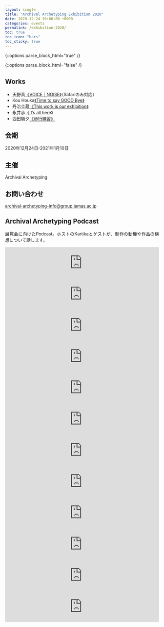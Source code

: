 ```yaml
---
layout: single
title: "Archival Archetyping Exhibition 2020"
date: 2020-12-24 10:00:00 +0900
categories: events
permalink: /exhibition-2020/
toc: true
toc_icon: "bars"
toc_sticky: true
---
```


{::options parse_block_html="true" /}
<style type="text/css">
 a:visited { color: #3D4144; }
 a:hover { color: #ff0000; outline: 0; }
 p { text-align: justify; }
 #statement a{text-underline-offset: 1.3pt;}
 #list_of_works a{text-underline-offset: 1.3pt;}

@media (max-width:480px) {
 .general{overflow : hidden ; margin: 10px auto; width:90%;}
 .statement{color:#3D4144 ; width:100% ; font-size:100% ; margin:0 0 1.8em 0 ; line-height:1.7 ; word-wrap:break-word; text-underline-offset: 2px;}
}

@media (min-width:480px) {
 .general{overflow : hidden ; margin: 10px auto; width:55%;}
 .statement{color:#3D4144 ; width : 100% ; font-size : 85% ; margin : 0 auto 2.5em auto; line-height : 1.9 ; word-wrap:break-word; text-underline-offset: 1.5px;}
}

</style>

{::options parse_block_html="false" /}

<div id="statement" markdown="1">

<script type="text/javascript">

  var msg = new Array();

  // 設定開始（メッセージの内容を設定してください）
  msg[0] = '<b>Reincarnation</b> <p><br>　<a id ="0-00" href="https://untamable.work">1人</a>は様々な階層で<a id ="0-01" href="https://untamable.work">生</a>と死を繰り返している。どういうことか。例えば、<a id ="0-02" href="https://untamable.work">日々</a>少しずつ細胞が<a id ="0-03" href="https://untamable.work">入れ替わり</a>いつの間にか身体が更新される生理現象や、もしくは、知識を得て、考えが変わっていく様もまた同じような<a id ="0-04" href="https://nya0429.github.io/online-exhibition/">比喩</a>に当てはめることができるかもしれない。少なくとも、<a id ="0-05" href="https://untamable.work">身体</a>の上では「<a id ="0-06" href="https://nya0429.github.io/online-exhibition/">唯一絶対の</a>生死」に限らないサイクルがあり、私たちは<a id ="0-07" href="https://untamable.work">「誰か」</a>の成長や<a id ="0-08" href="https://nya0429.github.io/online-exhibition/">あらゆる</a><a id ="0-09" href="https://untamable.work">移り変わり</a>に触れることでそれを<a id ="0-10" href="https://untamable.work">実感する</a>ことできる。本展に出品されている作品は、<a id ="0-11" href="https://time-to-say-good-bye.github.io/">広義</a>に<a id ="0-12" href="https://untamable.work">インタラクティブ</a>な要素を持ち、会期中に<a id ="0-13" href="https://untamable.work">極私的なもの</a>へ<a id ="0-14" href="https://untamable.work">変わりゆく</a>可能性を持つ。鑑賞者にとって、先述の<a id ="0-15" href="https://untamable.work">「誰か」</a>として在るだろう作品は、<a id ="0-16" href="https://untamable.work">実感</a>のための<a id ="0-17" href="https://www.voice-noise.com">ファンクション</a>として<a id ="0-18" href="https://untamable.work">届けられる</a>。</br></p>';

  msg[1] = '<b>This exhibition is my work</b>　<p><br>　作品と<a id ="1-00" href="https://nya0429.github.io/online-exhibition/">鑑賞者</a>の<a id ="1-01" href="https://untamable.work">間</a>で<a id ="1-02" href="https://time-to-say-good-bye.github.io/">生起する</a>関係を<a id ="1-03" href="https://time-to-say-good-bye.github.io/">コミュニケーション</a>と呼べるとき、鑑賞は<a id ="1-04" href="https://www.voice-noise.com">本質的</a>に<a id ="1-05" href="https://untamable.work">ディスコミュニケーション</a>を<a id ="1-06" href="https://nya0429.github.io/online-exhibition/">生み出す</a>行為であると言えるのではないか。<a id ="1-07" href="https://nya0429.github.io/online-exhibition/">作家が制作した作品</a>を鑑賞して、その<a id ="1-08" href="https://untamable.work">内実</a>や<a id ="1-09" href="https://untamable.work">背景</a>を理解することは、<a id ="1-10" href="https://time-to-say-good-bye.github.io/">原理的</a>に不可能であり、<a id ="1-11" href="https://time-to-say-good-bye.github.io/">相互理解</a>のために<a id ="1-12" href="https://www.voice-noise.com">用いる</a>にしては全く効率的ではない。にも関わらず、<a id ="1-13" href="https://time-to-say-good-bye.github.io/">一部の人間</a>は、懲りずに作品を鑑賞し、対象との<a id ="1-14" href="https://untamable.work">摩擦</a>を発生させ続けている。その摩擦が望ましくない形で現れたのが、一昨年の<a id ="1-15" href="https://time-to-say-good-bye.github.io/">あい</a>ちトリエンナーレ2019であった。</br><br>翻ってみると、鑑賞とは作品を<a id ="1-16" href="https://untamable.work">内面化</a>することのように思える。<a id ="1-17" href="https://untamable.work">自己</a>の中に、作品による<a id ="1-18" href="https://nya0429.github.io/online-exhibition/">仮想</a>の主張を設定し、その主張に<a id ="1-19" href="https://untamable.work">共感</a>もしくは<a id ="1-20" href="https://www.voice-noise.com">反抗する</a>ことで<a id ="1-21" href="https://untamable.work">感情</a>を<a id ="1-22" href="https://untamable.work">発露</a>させる。ならば、その発露を<a id ="1-23" href="/exhibition-2020/">フレーム</a>の中に取り込み、感情さえも<a id ="1-24" href="https://nya0429.github.io/online-exhibition/">解体</a>しメタ化させていくことで、<a id ="1-25" href="https://www.voice-noise.com">従来</a>の作品鑑賞に<a id ="1-26" href="https://nya0429.github.io/online-exhibition/">俯瞰的</a>な視座を与える。<a id ="1-27" href="/exhibition-2020/">本展</a>は、<a id ="1-28" href="/exhibition-2020/">本作</a>を通した<a id ="1-29" href="https://time-to-say-good-bye.github.io/">鑑賞者のパフォーマティブ</a>な性質により遂行される。</br></p>';

  msg[2] ='<b>Diversion</b> <p><br>現在、<a id ="2-00" href="https://nya0429.github.io/online-exhibition/">空間</a>は今この<a id ="2-01" href="https://nya0429.github.io/online-exhibition/">場</a>に存在する<a id ="2-02" href="https://nya0429.github.io/online-exhibition/">一元的</a>なものには終始しない。どういうことか。例えば、Google <a id ="2-03" href="https://www.voice-noise.com">マップ</a>にピンをたてることで、<a id ="2-04" href="https://www.voice-noise.com">地図</a>に紐づいた<a id ="2-05" href="https://nya0429.github.io/online-exhibition/">情報</a>は<a id ="2-06" href="https://www.voice-noise.com">保存</a>され、<a id ="2-07" href="https://www.voice-noise.com">点</a>で結ばれた<a id ="2-08" href="https://time-to-say-good-bye.github.io/">関係性</a>に基づく<a id ="2-09" href="https://www.voice-noise.com">領域</a>を<a id ="2-10" href="https://untamable.work">所有</a>することになる。この時、<a id ="2-11" href="https://www.voice-noise.com">物理空間</a>と<a id ="2-12" href="https://www.voice-noise.com">情報空間</a>は、<a id ="2-13" href="https://www.voice-noise.com">ユーザー</a>の<a id ="2-14" href="https://untamable.work">経験</a>によって結びついている。また、<a id ="2-15" href="https://www.voice-noise.com">音声</a>会議用のアプリに内蔵されている<a id ="2-16" href="https://www.voice-noise.com">ノイズ除去フィルター</a>は、<a id ="2-17" href="https://time-to-say-good-bye.github.io/">会話</a>にあたって<a id ="2-18" href="https://www.voice-noise.com">不要</a>な<a id ="2-19" href="https://www.voice-noise.com">音</a>を<a id ="2-20" href="https://www.voice-noise.com">排除</a>し、クリアな<a id ="2-21" href="https://www.voice-noise.com">音</a>を抽出している。<a id ="2-22" href="https://untamable.work">直接</a>耳に<a id ="2-23" href="https://untamable.work">届く</a><a id ="2-24" href="/exhibition-2020/">一次情報</a>の<a id ="2-25" href="https://www.voice-noise.com">音</a>とは全く<a id ="2-26" href="https://untamable.work">異なる</a>それもまた、<a id ="2-27" href="https://www.voice-noise.com">物理空間</a>と<a id ="2-28" href="https://www.voice-noise.com">情報空間</a>の<a id ="2-29" href="/exhibition-2020/">レイヤー</a>のもとに<a id ="2-30" href="https://www.voice-noise.com">位置</a>付けられるだろう。</br><br>それぞれの<a id ="2-31" href="https://www.voice-noise.com">空間</a>へのアプローチを急速に<a id ="2-32" href="https://time-to-say-good-bye.github.io/">助長</a>しているのは、先ほど例に挙げた<a id ="2-33" href="https://untamable.work">メディア</a>や<a id ="2-34" href="https://time-to-say-good-bye.github.io/">ツール</a>である。<a id ="2-35" href="https://nya0429.github.io/online-exhibition/">サイトスペシフィック</a>であり、<a id ="2-36" href="https://time-to-say-good-bye.github.io/">パーソナル</a>であり、<a id ="2-37" href="https://untamable.work">ポストメディウム</a>的であるという、<a id ="2-38" href="/exhibition-2020/">複数</a>の性質を備えていることから、<a id ="2-39" href="https://untamable.work">メディア</a>を<a id ="2-40" href="https://time-to-say-good-bye.github.io/">通した</a><a id ="2-41" href="https://www.voice-noise.com">空間</a>は<a id ="2-42" href="/exhibition-2020/">多層化</a>している。しかし、いまだに固定観念として残っているのは、<a id ="2-43" href="https://www.voice-noise.com">情報空間</a>が<a id ="2-44" href="https://www.voice-noise.com">物理空間</a>の<a id ="2-45" href="https://nya0429.github.io/online-exhibition/">代替</a>であり、<a id ="2-46" href="/exhibition-2020/">下層的</a>なものであるという<a id ="2-47" href="https://untamable.work">感覚</a>だ。私たちは、スケートボーダーが<a id ="2-48" href="https://www.voice-noise.com">都市</a>の<a id ="2-49" href="https://nya0429.github.io/online-exhibition/">マテリアル</a>を用いるように、そこかしこに<a id ="2-50" href="https://nya0429.github.io/online-exhibition/">溢れる</a>情報を積極的に<a id ="2-51" href="https://nya0429.github.io/online-exhibition/">流用</a>することで、新たな<a id ="2-52" href="https://time-to-say-good-bye.github.io/">関係性</a>を照射する実験的な試みとしてこの<a id ="2-53" href="/exhibition-2020/">展覧会</a>を提案したい。</br></p>';

  msg[3] ='<b>One of “it’s all here”</b> <p><br>いまや、<a id ="3-00" href="https://untamable.work">情報</a>はいつの間にか<a id ="3-01" href="https://www.voice-noise.com">収集</a>され、<a id ="3-02" href="https://www.voice-noise.com">利用されている</a>とも<a id ="3-03" href="https://time-to-say-good-bye.github.io/">わからないまま</a>に発散され、また<a id ="3-04" href="https://www.voice-noise.com">収集</a>される。<a id ="3-05" href="https://untamable.work">情報</a>は<a id ="3-06" href="https://time-to-say-good-bye.github.io/">連鎖</a>を<a id ="3-07" href="https://untamable.work">繰り返し</a>、次第に<a id ="3-08" href="https://nya0429.github.io/online-exhibition/">肥大化</a>する。あらゆる<a id ="3-09" href="https://untamable.work">情報</a>が<a id ="3-10" href="https://nya0429.github.io/online-exhibition/">収め</a>られ、<a id ="3-11" href="https://nya0429.github.io/online-exhibition/">完全無欠</a>な知の集合体が完成し圧倒的な権威を持つのだ…。なんていう<a id ="3-12" href="https://time-to-say-good-bye.github.io/">未来</a>は、まだ今のところ想像しにくい。国立国会図書館に同人誌が<a id ="3-13" href="https://nya0429.github.io/online-exhibition/">収め</a>られている訳ではないし、<a id ="3-14" href="https://untamable.work">過去</a>の<a id ="3-15" href="/exhibition-2020/">webページ</a>は<a id ="3-16" href="/exhibition-2020/">リンク</a>が切れてしまい、アーカイブもなければ、<a id ="3-17" href="https://untamable.work">閲覧することはできない</a>。インターネットで検索しても複合的なことはわからないし、昔の<a id ="3-18" href="https://time-to-say-good-bye.github.io/">日記</a>を見ても、<a id ="3-19" href="https://untamable.work">出来事</a>を克明に思い出すことは不可能で、ややもすると記憶違いなことだらけかもしれない。記憶を通した<a id ="3-20" href="https://www.voice-noise.com">記録</a>は決して<a id ="3-21" href="https://nya0429.github.io/online-exhibition/">完璧</a>なものではなく、ひとまず集められたものでしかない。</br><br>では、その総体である「アーカイブ」の<a id ="3-22" href="/exhibition-2020/">意味</a>は<a id ="3-23" href="https://www.voice-noise.com">どこ</a>にあるのか。それはおそらく、暫定的には<a id ="3-24" href="https://time-to-say-good-bye.github.io/">歴史</a>の<a id ="3-25" href="/exhibition-2020/">相対化</a>による価値創出という答えになるだろう。この時に見落とされがちなのは、先述した<a id ="3-26" href="https://untamable.work">記録</a>の<a id ="3-27" href="https://nya0429.github.io/online-exhibition/">不完全</a>さである。各作品は、記録と<a id ="3-28" href="https://www.voice-noise.com">メディア</a>について<a id ="3-29" href="/exhibition-2020/">自己言及</a>的な<a id ="3-30" href="https://time-to-say-good-bye.github.io/">態度</a>を示す。<a id ="3-31" href="https://www.voice-noise.com">情報空間</a>において、<a id ="3-32" href="https://untamable.work">出来事</a>と信頼を<a id ="3-33" href="https://time-to-say-good-bye.github.io/">繋ぐ</a>ロープを綱渡りする記録の危うさを開示する試みとして<a id ="3-34" href="/exhibition-2020/">本展覧会</a>を開催する。</br></p>';

  msg[4] ='<b>Disconnected path</b> <p><br><a id ="4-00" href="/exhibition-2020/">ステートメント</a>は<a id ="4-01" href="https://time-to-say-good-bye.github.io/">作品</a>ではない。にも関わらず、作品<a id ="4-02" href="https://untamable.work">然</a>として<a id ="4-03" href="https://nya0429.github.io/online-exhibition/">展示空間</a>にたたずみ、作品の<a id ="4-04" href="https://untamable.work">理解</a>を<a id ="4-05" href="https://time-to-say-good-bye.github.io/">助ける</a>ために<a id ="4-06" href="https://untamable.work">存在</a>していることが絶対的な<a id ="4-07" href="https://nya0429.github.io/online-exhibition/">価値</a>であるかのような<a id ="4-08" href="https://untamable.work">雰囲気</a>を<a id ="4-09" href="https://www.voice-noise.com">まとっている</a>ことが稀にある。そして、この<a id ="4-10" href="https://nya0429.github.io/online-exhibition/">作品</a>、<a id ="4-11" href="/exhibition-2020/">展覧会</a>もまた、そうある可能性を孕んでいる。<a id ="4-12" href="https://www.voice-noise.com">物理的</a>な空間に先立つWebサイト上の<a id ="4-13" href="https://untamable.work">インフォメーション</a>は、<a id ="4-14" href="/exhibition-2020/">クリック</a>やタップでの簡易な<a id ="4-15" href="https://www.voice-noise.com">移動</a>を可能にする一方、<a id ="4-16" href="https://untamable.work">与える情報</a>の内容や順序を構造上、著しく規定する。効率的な導線を<a id ="4-17" href="https://untamable.work">明確</a>に示し、それ以外のバリエーションルートを塞ぐことは容易に可能である。ある一点から発信された情報が、<a id ="4-18" href="https://www.voice-noise.com">拡散</a>され、<a id ="4-19" href="https://time-to-say-good-bye.github.io/">たとえ</a><a id ="4-20" href="https://time-to-say-good-bye.github.io/">多くの人</a>の目を経由したとしても、<a id ="4-21" href="https://time-to-say-good-bye.github.io/">途中</a>からは決められた手順を踏む<a id ="4-22" href="https://nya0429.github.io/online-exhibition/">オンライン展覧会</a>の<a id ="4-23" href="https://time-to-say-good-bye.github.io/">行き着く先</a>は決められた<a id ="4-24" href="https://www.voice-noise.com">場所</a>でしかない。ここで想定されている<a id ="4-25" href="https://nya0429.github.io/online-exhibition/">鑑賞者</a>は、<a id ="4-26" href="https://untamable.work">名前</a>もなく、特性もなく、<a id ="4-27" href="/exhibition-2020/">ステートメント</a>を受容する観客としてただいるのみだ。我々が<a id ="4-28" href="https://www.voice-noise.com">提供</a>するのは、<a id ="4-29" href="https://untamable.work">誰にでも</a>同じように満足させることを目指す<a id ="4-30" href="https://www.voice-noise.com">サービス</a>ではない、しかし、ある程度観客を想定して<a id ="4-31" href="/exhibition-2020/">展覧会</a>を設計することも一方では求められる。<a id ="4-32" href="/exhibition-2020/">本展</a>及び<a id ="4-33" href="/exhibition-2020/">本作</a>は、この間隙を突く。<a id ="4-34" href="https://nya0429.github.io/online-exhibition/">リンク</a>構造と<a id ="4-35" href="https://nya0429.github.io/online-exhibition/">展覧会</a>という<a id ="4-36" href="https://untamable.work">フレーム</a>を用い、展示一般の情報と<a id ="4-37" href="/exhibition-2020/">ステートメント</a>の操作よって、作品と観客が<a id ="4-38" href="https://www.voice-noise.com">半ば</a>必然的に<a id ="4-39" href="https://time-to-say-good-bye.github.io/">結びつく</a>ことを避ける。いくつかの<a id ="4-40" href="https://www.voice-noise.com">階層</a>における<a id ="4-41" href="/exhibition-2020/">選択</a>によって<a id ="4-42" href="https://time-to-say-good-bye.github.io/">分岐</a>したのちに<a id ="4-43" href="https://www.voice-noise.com">体験</a>される作品は、企画者の預かり知らないところで<a id ="4-44" href="https://www.voice-noise.com">拡張</a>し、展覧会の<a id ="4-45" href="https://www.voice-noise.com">ディティール</a>を切り開く。<a id ="4-46" href="/exhibition-2020/">本展</a>は鑑賞者の<a id ="4-47" href="https://time-to-say-good-bye.github.io/">解釈</a>と<a id ="4-48" href="/exhibition-2020/">本作</a>の構造による<a id ="4-49" href="https://time-to-say-good-bye.github.io/">相補的な関係</a>によって成立する。</br></p>';

  msg[5] ='<b>meta dimension 展</b> <p><br><a id ="5-00" href="https://untamable.work">キュレーション</a>。<a id ="5-01" href="https://time-to-say-good-bye.github.io/">キュレーター</a>が設定した何らかの文脈に基づいて、作品を集め<a id ="5-02" href="https://www.voice-noise.com">配置する</a>一連の<a id ="5-03" href="https://untamable.work">プロセス</a>のことを（表面的には）そう呼ぶ。その時、この<a id ="5-04" href="/exhibition-2020/">ステートメント</a>の上にハイパー<a id ="5-05" href="https://untamable.work">テキスト</a>が埋め込まれ、作品にアクセスできるという構造は、<a id ="5-06" href="https://untamable.work">キュレーション</a>を踏襲していると言えるだろう。なぜなら、<a id ="5-07" href="/exhibition-2020/">本展</a>の作品はここに<a id ="5-08" href="https://untamable.work">配置</a>されている<a id ="5-09" href="https://time-to-say-good-bye.github.io/">言葉の上に積み上がっている</a>のだから。</br><br>と、いうようなことを<a id ="5-10" href="https://untamable.work">書くこと</a>自体が、<a id ="5-11" href="/exhibition-2020/">本作</a>の構造と合わせて<a id ="5-12" href="https://www.voice-noise.com">何重か</a>の<a id ="5-13" href="https://nya0429.github.io/online-exhibition/">メタ</a>になっている<a id ="5-14" href="/exhibition-2020/">本展</a>は、<a id ="5-15" href="https://nya0429.github.io/online-exhibition/">メタキュレーション</a>という枠組みで括ることができるでしょう。この構造は、爆発的に拡散される情報に紐づいた、現代的な作品鑑賞の<a id ="5-16" href="https://time-to-say-good-bye.github.io/">トポロジー</a>です。本作は、本展に対し、<a id ="5-17" href="https://nya0429.github.io/online-exhibition/">展覧会</a>と作品の制度につき<a id ="5-18" href="https://untamable.work">まとう</a>いくつかの<a id ="5-19" href="https://www.voice-noise.com">無自覚な前提</a>に、<a id ="5-20" href="https://nya0429.github.io/online-exhibition/">戦略的</a>な（という言葉を使うことですら<a id ="5-21" href="https://nya0429.github.io/online-exhibition/">戦略的</a>に）<a id ="5-22" href="https://www.voice-noise.com">操作</a>を試みることで作品とし、<a id ="5-23" href="/exhibition-2020/">展覧会</a>としています。</br></p>';

  msg[6] ='<b>(Archival Archetyping Exhibition 2020)</b> <p><br>本展は、</br><br><a id ="6-00" href="https://github.com/archival-archetyping/archival-archetyping.github.io">https://github.com/archival-archetyping/archival-archetyping.github.io</a></br><br>である。</br></p>';

  msg[7] ='<b>「展覧会の入り口は展覧会なのか？」展</b> <p><br>「<a id ="7-00" href="https://www.voice-noise.com">ここ</a>を押すと天野真の作品にアクセスでき、<a id ="7-01" href="https://time-to-say-good-bye.github.io/">ここ</a>を押すとKou Houkaの作品にアクセスできます。また、<a id ="7-02" href="/exhibition-2020/">ここ</a>を押すと丹治圭蔵の作品にアクセスできて、<a id ="7-03" href="https://nya0429.github.io/online-exhibition/">ここ</a>を押すと永井歩の作品にアクセスできるようです。さらには、<a id ="7-04" href="https://untamable.work">ここ</a>を押すと西田騎夕の作品にアクセスできます。<a id ="7-05" href="/exhibition-2020/">本展</a>は、これらの<a id ="7-06" href="/exhibition-2020/">作品</a>によって<a id ="7-07" href="https://www.voice-noise.com">構成</a>されています。」</br></p>';

  msg[8] ='<b>Archival Archetyping Exhibition 2020</b> <p><br>　<a id ="8-00" href="/exhibition-2020/">本展</a>では、現状に端を発し考察される、物理/情報空間における<a id ="8-01" href="https://time-to-say-good-bye.github.io/">接近</a>と<a id ="8-02" href="https://untamable.work">隔たり</a>の<a id ="8-03" href="https://untamable.work">感覚</a>を、<a id ="8-04" href="https://www.voice-noise.com">音</a>や<a id ="8-05" href="/exhibition-2020/">テキスト</a>、<a id ="8-06" href="https://time-to-say-good-bye.github.io/">身体性</a>など、作家自身の<a id ="8-07" href="https://time-to-say-good-bye.github.io/">視点</a>から照射し<a id ="8-08" href="https://www.voice-noise.com">顕在化</a>させる。この<a id ="8-09" href="https://untamable.work">感覚</a>について考える際には、作品を発表し<a id ="8-10" href="https://www.voice-noise.com">体験する空間</a>である展覧会の構造についても自覚的である必要がある。出品作品は、<a id ="8-11" href="https://nya0429.github.io/online-exhibition/">Webサイト</a>を利用しながらも、単一の空間に<a id ="8-12" href="https://time-to-say-good-bye.github.io/">終始</a>せず、様々に<a id ="8-13" href="https://nya0429.github.io/online-exhibition/">形づくられる空間</a>を<a id ="8-14" href="https://untamable.work">往来</a>する。本展のアプローチは、急速に普及したオンライン<a id ="8-15" href="https://www.voice-noise.com">プラットフォーム</a>と、<a id ="8-16" href="https://nya0429.github.io/online-exhibition/">従来の物理空間の展覧会</a>に二分される<a id ="8-17" href="https://untamable.work">硬直した状況</a>を批評する。いくつもの要素が<a id ="8-18" href="https://time-to-say-good-bye.github.io/">交錯する</a><a id ="8-19" href="https://www.voice-noise.com">マージナルな領域</a>を開拓する試みが、展覧会に発表された「作品」とするならば、それらが<a id ="8-20" href="https://time-to-say-good-bye.github.io/">相互に結びつく</a>「展覧会」にも<a id ="8-21" href="https://www.voice-noise.com">重層した</a>示唆があるはずだ。鑑賞者と作品、そして展覧会の新しいモデルを再考する契機として本展を提案する。</br></p>';
  　
  // 設定終了


  var no = Math.floor(Math.random() * msg.length);

  // 表示開始
  document.write(msg[no]);
  // 表示終了

  </script>
  </div>

## Works　　

<div id="list_of_works">
  <ul>
    <li>天野真<a id ="0" href="https://www.voice-noise.com">《VOICE｜NOISE》</a>（Safariのみ対応）</li>
    <li>Kou Houka<a id ="1" href="https://time-to-say-good-bye.github.io/">《Time to say GOOD Bye》</a></li>
    <li>丹治圭蔵<a id ="2" href="/exhibition-2020/">《This work is our exhibition》</a></li>
    <li>永井歩<a id ="3" href="https://nya0429.github.io/online-exhibition/">《It’s all here》</a></li>
    <li>西田騎夕<a id ="4" href="https://untamable.work">《歩行練習》</a></li>
  </ul>
</div>

## 会期
2020年12月24日-2021年1月10日

## 主催
Archival Archetyping

## お問い合わせ
[archival-archetyping-info@group.iamas.ac.jp](mailto:archival-archetyping-info@group.iamas.ac.jp)

## Archival Archetyping Podcast
展覧会に向けたPodcast。ホストのKartikaとゲストが、制作の動機や作品の構想について話します。
<iframe src="https://anchor.fm/iamasaa/embed/episodes/0-Introduction-emciku/a-a3qrou4" height="102px" width="100%" frameborder="0-00" scrolling="no"></iframe>

<iframe src="https://anchor.fm/iamasaa/embed/episodes/1-Interview-with-Kobayashi-Shigeru-emj8m2/a-a3sa9dj" height="102px" width="100%" frameborder="0-00" scrolling="no"></iframe>

<iframe src="https://anchor.fm/iamasaa/embed/episodes/2-Noise-with-Searching-for-Noise-with-Makoto-Amano-emob5u/a-a3taqmd" height="102px" width="100%" frameborder="0-00" scrolling="no"></iframe>

<iframe src="https://anchor.fm/iamasaa/embed/episodes/3-Time-to-say-Goodbye-with-Kou-Houka-emu504/a-a3uhjgq" height="102px" width="100%" frameborder="0-00" scrolling="no"></iframe>

<iframe src="https://anchor.fm/iamasaa/embed/episodes/4ArchivewithRethinking-Archive-with-Ayumi-Nagai-en1r0s/a-a3vb3l6" height="102px" width="100%" frameborder="0-00" scrolling="no"></iframe>

<iframe src="https://anchor.fm/iamasaa/embed/episodes/5-Interview-with-Matsui-Shigeru-en75st/a-a40fle4" height="102px" width="100%" frameborder="0-00" scrolling="no"></iframe>

<iframe src="https://anchor.fm/iamasaa/embed/episodes/6--with--Thinking-about-communication-from-here-onwards-with-Kiyu-Nishida-enbrub/a-a41f0f7" height="102px" width="100%" frameborder="0-00" scrolling="no"></iframe>

<iframe src="https://anchor.fm/iamasaa/embed/episodes/7-Interview-with-Ryota-Kuwakubo-enhc81/a-a42l425" height="102px" width="100%" frameborder="0-00" scrolling="no"></iframe>

<iframe src="https://anchor.fm/iamasaa/embed/episodes/8with-Exhibition-as-ArtworkArtwork-as-Exhibition-with-Keizou-Tanji-enlprt/a-a43k625" height="102px" width="100%" frameborder="0-00" scrolling="no"></iframe>

<iframe src="https://anchor.fm/iamasaa/embed/episodes/9-Group-Discussion-with-all-creators-enrbvf" height="102px" width="100%" frameborder="0-00" scrolling="no"></iframe>

<iframe src="https://anchor.fm/iamasaa/embed/episodes/10-Group-Discussion-with-faculty-members-envp65" height="102px" width="100%" frameborder="0-00" scrolling="no"></iframe>

<iframe src="https://anchor.fm/iamasaa/embed/episodes/11-Review-episode-eo4bgo" height="102px" width="100%" frameborder="0-00" scrolling="no"></iframe>


<script>
function trackOutboundLink(event) {
  gtag('event', event.target.action, {
    event_category: event.target.id + ': ' + event.target.textContent,
    event_label: event.target.href,
    transport_type: 'beacon',
    event_callback: function () {
      document.location = event.target.href;
    },
  });
}

document.querySelectorAll('#statement a').forEach((item) => {
  item.addEventListener('click', trackOutboundLink);
  item.action = 'exhibition_2020_click_statement';
});

document.querySelectorAll('#list_of_works a').forEach((item) => {
  item.addEventListener('click', trackOutboundLink);
  item.action = 'exhibition_2020_click_works';
});
</script>
